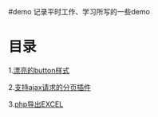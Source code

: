 #demo
记录平时工作、学习所写的一些demo
# 目录

1.[漂亮的button样式](https://github.com/liyoung1992/demos/tree/master/buttonStyle)

2.[支持ajax请求的分页插件](https://github.com/liyoung1992/demos/tree/master/pagination)

3.[php导出EXCEL](https://liyoung1992.github.io/2016/10/11/php-excel/)

